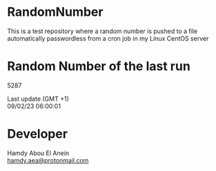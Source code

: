 # RandomNumber    
This is a test repository where a random number is pushed to a file automatically passwordless from a cron job in my Linux CentOS server    
# Random Number of the last run   
5287
      
Last update (GMT +1)    
09/02/23 06:00:01
# Developer    
Hamdy Abou El Anein   
hamdy.aea@protonmail.com

